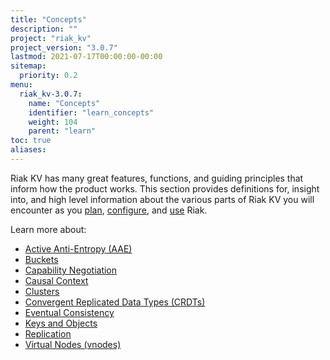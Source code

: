 ```yaml
---
title: "Concepts"
description: ""
project: "riak_kv"
project_version: "3.0.7"
lastmod: 2021-07-17T00:00:00-00:00
sitemap:
  priority: 0.2
menu:
  riak_kv-3.0.7:
    name: "Concepts"
    identifier: "learn_concepts"
    weight: 104
    parent: "learn"
toc: true
aliases:
---
```


[concept aae]: {{<baseurl>}}riak/kv/3.0.7/learn/concepts/active-anti-entropy
[concept buckets]: {{<baseurl>}}riak/kv/3.0.7/learn/concepts/buckets
[concept cap neg]: {{<baseurl>}}riak/kv/3.0.7/learn/concepts/capability-negotiation
[concept causal context]: {{<baseurl>}}riak/kv/3.0.7/learn/concepts/causal-context
[concept clusters]: {{<baseurl>}}riak/kv/3.0.7/learn/concepts/clusters
[concept crdts]: {{<baseurl>}}riak/kv/3.0.7/learn/concepts/crdts
[concept eventual consistency]: {{<baseurl>}}riak/kv/3.0.7/learn/concepts/eventual-consistency
[concept keys objects]: {{<baseurl>}}riak/kv/3.0.7/learn/concepts/keys-and-objects
[concept replication]: {{<baseurl>}}riak/kv/3.0.7/learn/concepts/replication
[concept strong consistency]: {{<baseurl>}}riak/kv/3.0.7/using/reference/strong-consistency
[concept vnodes]: {{<baseurl>}}riak/kv/3.0.7/learn/concepts/vnodes
[config index]: {{<baseurl>}}riak/kv/3.0.7/configuring
[plan index]: {{<baseurl>}}riak/kv/3.0.7/setup/planning
[use index]: {{<baseurl>}}riak/kv/3.0.7/using/

Riak KV has many great features, functions, and guiding principles that inform how the product works. This section provides definitions for, insight into, and high level information about the various parts of Riak KV you will encounter as you [plan][plan index], [configure][config index], and [use][use index] Riak.

Learn more about:

* [Active Anti-Entropy (AAE)][concept aae]
* [Buckets][concept buckets]
* [Capability Negotiation][concept cap neg]
* [Causal Context][concept causal context]
* [Clusters][concept clusters]
* [Convergent Replicated Data Types (CRDTs)][concept crdts]
* [Eventual Consistency][concept eventual consistency]
* [Keys and Objects][concept keys objects]
* [Replication][concept replication]
* [Virtual Nodes (vnodes)][concept vnodes]

